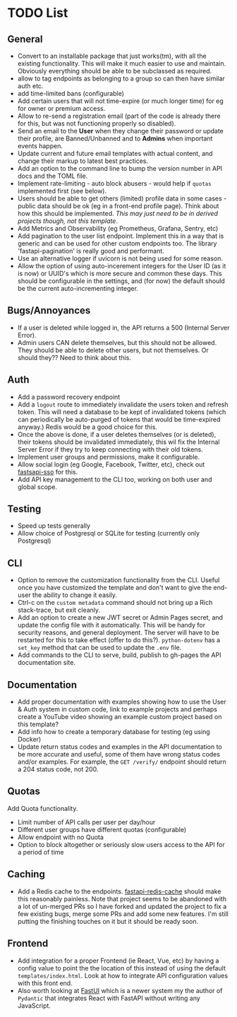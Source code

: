 # TODO List

## General

- Convert to an installable package that just works(tm), with all the existing
  functionality. This will make it much easier to use and maintain. Obviously
  everything should be able to be subclassed as required.
- allow to tag endpoints as belonging to a group so can then have similar auth
  etc.
- add time-limited bans (configurable)
- Add certain users that will not time-expire (or much longer time) for eg for
  owner or premium access.
- Allow to re-send a registration email (part of the code is already there for
  this, but was not functioning properly so disabled).
- Send an email to the **User** when they change their password or update their
  profile, are Banned/Unbanned and to **Admins** when important events happen.
- Update current and future email templates with actual content, and change
  their markup to latest best practices.
- Add an option to the command line to bump the version number in API docs and
  the TOML file.
- Implement rate-limiting - auto block abusers - would help if `quotas`
  implemented first (see below).
- Users should be able to get others (limited) profile data in some cases -
  public data should be ok (eg in a front-end profile page). Think about how
  this should be implemented. *This may just need to be in derived projects
  though, not this template*.
- Add Metrics and Observability (eg Prometheus, Grafana, Sentry, etc)
- Add pagination to the user list endpoint. Implement this in a way that is
  generic and can be used for other custom endpoints too. The library
  'fastapi-pagination' is really good and performant.
- Use an alternative logger if uvicorn is not being used for some reason.
- Allow the option of using auto-incerement integers for the User ID (as it is
  now) or UUID's which is more secure and common these days. This should be
  configurable in the settings, and (for now) the default should be the current
  auto-incrementing integer.

## Bugs/Annoyances

- If a user is deleted while logged in, the API returns a 500 (Internal Server
   Error).
- Admin users CAN delete themselves, but this should not be allowed. They should
  be able to delete other users, but not themselves. Or should they?? Need to
  think about this.

## Auth

- Add a password recovery endpoint
- Add a `logout` route to immediately invalidate the users token and refresh
  token. This will need a database to be kept of invalidated tokens (which can
  periodically be auto-purged of tokens that would be time-expired anyway.)
  Redis would be a good choice for this.
- Once the above is done, if a user deletes themselves (or is deleted), their
  tokens should be invalidated immediately, this wil fix the Internal Server
  Error if they try to keep connecting with their old tokens.
- Implement user groups and permissions, make it configurable.
- Allow social login (eg Google, Facebook, Twitter, etc), check out
  [fastsapi-sso](https://github.com/tomasvotava/fastapi-sso) for this.
- Add API key management to the CLI too, working on both user and global scope.

## Testing

- Speed up tests generally
- Allow choice of Postgresql or SQLite for testing (currently only Postgresql)

## CLI

- Option to remove the customization functionality from the CLI. Useful once you
  have customized the template and don't want to give the end-user the ability to
  change it easily.
- Ctrl-c on the `custom metadata` command should not bring up a Rich
  stack-trace, but exit cleanly.
- Add an option to create a new JWT secret or Admin Pages secret, and update the
  config file with it automatically. This will be handy for security reasons,
  and general deployment. The server will have to be restarted for this to take
  effect (offer to do this?). `python-dotenv` has a `set_key` method that can be
  used to update the `.env` file.
- Add commands to the CLI to serve, build, publish to gh-pages the API
  documentation site.

## Documentation

- Add proper documentation with examples showing how to use the User & Auth
  system in custom code, link to example projects and perhaps create a YouTube
  video showing an example custom project based on this template?
- Add info how to create a temporary database for testing (eg using Docker)
- Update return status codes and examples in the API documentation to be more
  accurate and useful, some of them have wrong status codes and/or examples. For
  example, the `GET /verify/` endpoint should return a 204 status code, not 200.

## Quotas

Add Quota functionality.

- Limit number of API calls per user per day/hour
- Different user groups have different quotas (configurable)
- Allow endpoint with no Quota
- Option to block altogether or seriously slow users access to the API for a
  period of time

## Caching

- Add a Redis cache to the endpoints.
  [fastapi-redis-cache](https://pypi.org/project/fastapi-redis-cache/) should
  make this reasonably painless. Note that project seems to be abandoned with a
  lot of un-merged PRs so I have forked and updated the project to fix a few
  existing bugs, merge some PRs and add some new features. I'm still putting the
  finishing touches on it but it should be ready soon.

## Frontend

- Add integration for a proper Frontend (ie React, Vue, etc) by having a config
  value to point the the location of this instead of using the default
  `templates/index.html`. Look at how to integrate API configuration values with
  this front end.
- Also worth looking at [FastUI](https://github.com/pydantic/FastUI) which is a
  newer system my the author of `Pydantic` that integrates React with FastAPI
  without writing any JavaScript.
